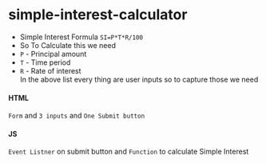 # simple-interest-calculator
- Simple Interest Formula
                    `SI=P*T*R/100`
- So To Calculate this we need 
- `P` - Principal amount
- `T` - Time period
- `R` - Rate of interest<br />
In the above list every thing are user inputs so to capture those we need
#### HTML
  `Form` and `3 inputs` and `One Submit button`<br/>
#### JS
  `Event Listner` on submit button and `Function` to calculate Simple Interest

